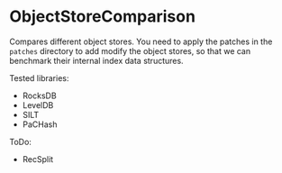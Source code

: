 # ObjectStoreComparison

Compares different object stores. You need to apply the patches in the `patches` directory to add modify the object stores, so that we can benchmark their internal index data structures.

Tested libraries:

- RocksDB
- LevelDB
- SILT
- PaCHash

ToDo:
- RecSplit
